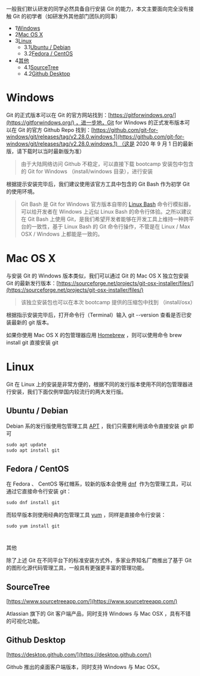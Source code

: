 一般我们默认研发的同学必然具备自行安装 Git 的能力，本文主要面向完全没有接触 Git 的初学者（如研发外其他部门团队的同事）

- 1[Windows](#id-安装Git-Windows)
- 2[Mac OS X](#id-安装Git-MacOSX)
- 3[Linux](#id-安装Git-Linux)
  - 3.1[Ubuntu / Debian](#id-安装Git-Ubuntu/Debian)
  - 3.2[Fedora / CentOS](#id-安装Git-Fedora/CentOS)
- 4[其他](#id-安装Git-其他)
  - 4.1[SourceTree](#id-安装Git-SourceTree)
  - 4.2[Github Desktop](#id-安装Git-GithubDesktop)

# Windows

Git 的正式版本可以在 Git 的官方网站找到：[https://gitforwindows.org/](https://gitforwindows.org/) ，进一步地，Git for Windows 的正式发布版本可以在 Git 的官方 Github Repo 找到：[https://github.com/git-for-windows/git/releases/tag/v2.28.0.windows.1](https://github.com/git-for-windows/git/releases/tag/v2.28.0.windows.1) （这是 2020 年 9 月 1 日的最新版，请下载时以当时最新版为准）

> 由于大陆网络访问 Github 不稳定，可以直接下载 bootcamp 安装包中包含的 Git for Windows （install/windows 目录），进行安装

根据提示安装完毕后，我们建议使用该官方工具中包含的 Git Bash 作为初学 Git 的使用环境。

> Git Bash 是 Git for Windows 官方版本自带的 [Linux Bash](<https://en.wikipedia.org/wiki/Bash_(Unix_shell)>) 命令行模拟器，可以给开发者在 Windows 上近似 Linux Bash 的命令行体验。之所以建议在 Git Bash 上使用 Git，是我们希望开发者能够在开发工具上维持一种跨平台的一致性，基于 Linux Bash 的 Git 命令行操作，不管是在 Linux / Max OSX / Windows 上都能是一致的。

# Mac OS X

与安装 Git 的 Windows 版本类似，我们可以通过 Git 的 Mac OS X 独立包安装 Git 的最新发行版本：[https://sourceforge.net/projects/git-osx-installer/files/](https://sourceforge.net/projects/git-osx-installer/files/)

> 该独立安装包也可以在本次 bootcamp 提供的压缩包中找到 （install/osx）

根据指示安装完毕后，打开命令行（Terminal）输入 git --version 查看是否已安装最新的 git 版本。

如果你使用 Mac OS X 的包管理器应用 [Homebrew](https://brew.sh/) ，则可以使用命令 brew install git 直接安装 git

# Linux

Git 在 Linux 上的安装是非常方便的，根据不同的发行版本使用不同的包管理器进行安装，我们下面仅例举国内较流行的两大发行版。

## Ubuntu / Debian

Debian 系的发行版使用包管理工具 [APT](http://manpages.ubuntu.com/manpages/focal/man8/apt.8.html) ，我们只需要利用该命令直接安装 git 即可

```C#
sudo apt update
sudo apt install git
```

## Fedora / CentOS

在 Fedora 、 CentOS 等红帽系，较新的版本会使用 [dnf](https://fedoraproject.org/wiki/Dnf)  作为包管理工具，可以通过它直接命令行安装 git：

```C#
sudo dnf install git
```

而较早版本则使用经典的包管理工具 [yum](https://fedoraproject.org/wiki/Yum) ，同样是直接命令行安装：

```C#
sudo yum install git
```

#

其他

除了上述 Git 在不同平台下的标准安装方式外，多家业界知名厂商推出了基于 Git 的图形化源代码管理工具，一般具有更强更丰富的管理功能。

## SourceTree

[https://www.sourcetreeapp.com/](https://www.sourcetreeapp.com/)

Atlassian 旗下的 Git 客户端产品，同时支持 Windows 与 Mac OSX ，具有不错的可视化功能。

## Github Desktop

[https://desktop.github.com/](https://desktop.github.com/)

Github 推出的桌面客户端版本，同时支持 Windows 与 Mac OSX。
